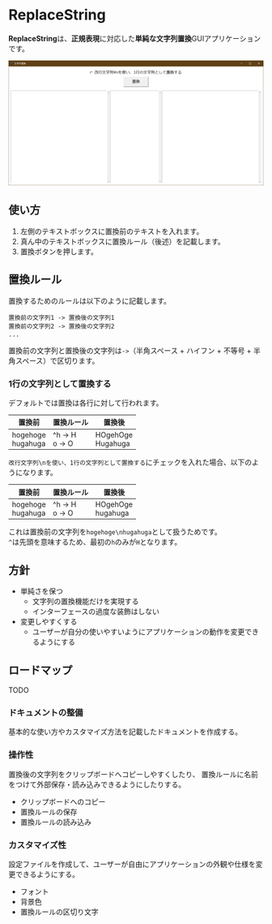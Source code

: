 # ReplaceString

**ReplaceString**は、**正規表現**に対応した**単純な文字列置換**GUIアプリケーションです。

![replace_string_gui](./doc_img/readme_replace_string_intro_gui.png)

## 使い方

1. 左側のテキストボックスに置換前のテキストを入れます。
1. 真ん中のテキストボックスに置換ルール（後述）を記載します。
1. 置換ボタンを押します。

## 置換ルール

置換するためのルールは以下のように記載します。

```text
置換前の文字列1 -> 置換後の文字列1
置換前の文字列2 -> 置換後の文字列2
...
```

置換前の文字列と置換後の文字列は` -> `（半角スペース + ハイフン + 不等号 + 半角スペース）で区切ります。

### 1行の文字列として置換する

デフォルトでは置換は各行に対して行われます。

| 置換前 | 置換ルール | 置換後 |
| ----  | ----     | ----  |
| hogehoge<br>hugahuga | ^h -> H<br>o -> O | HOgehOge<br>Hugahuga |

`改行文字列\nを使い、1行の文字列として置換する`にチェックを入れた場合、以下のようになります。

| 置換前 | 置換ルール | 置換後 |
| ----  | ----     | ----  |
| hogehoge<br>hugahuga | ^h -> H<br>o -> O | HOgehOge<br>hugahuga |

これは置換前の文字列を`hogehoge\nhugahuga`として扱うためです。  
`^`は先頭を意味するため、最初の`h`のみが`H`となります。

## 方針

* 単純さを保つ
    * 文字列の置換機能だけを実現する
    * インターフェースの過度な装飾はしない
* 変更しやすくする
    * ユーザーが自分の使いやすいようにアプリケーションの動作を変更できるようにする

## ロードマップ

TODO

### ドキュメントの整備

基本的な使い方やカスタマイズ方法を記載したドキュメントを作成する。

### 操作性

置換後の文字列をクリップボードへコピーしやすくしたり、
置換ルールに名前をつけて外部保存・読み込みできるようにしたりする。

* クリップボードへのコピー
* 置換ルールの保存
* 置換ルールの読み込み

### カスタマイズ性

設定ファイルを作成して、ユーザーが自由にアプリケーションの外観や仕様を変更できるようにする。

* フォント
* 背景色
* 置換ルールの区切り文字